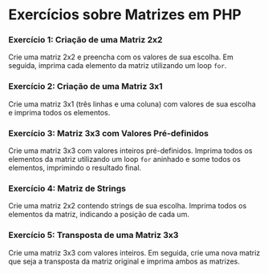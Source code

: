# Exercícios sobre Matrizes em PHP

### Exercício 1: Criação de uma Matriz 2x2  
Crie uma matriz 2x2 e preencha com os valores de sua escolha. Em seguida, imprima cada elemento da matriz utilizando um loop `for`.

### Exercício 2: Criação de uma Matriz 3x1  
Crie uma matriz 3x1 (três linhas e uma coluna) com valores de sua escolha e imprima todos os elementos.

### Exercício 3: Matriz 3x3 com Valores Pré-definidos  
Crie uma matriz 3x3 com valores inteiros pré-definidos. Imprima todos os elementos da matriz utilizando um loop `for` aninhado e some todos os elementos, imprimindo o resultado final.

### Exercício 4: Matriz de Strings  
Crie uma matriz 2x2 contendo strings de sua escolha. Imprima todos os elementos da matriz, indicando a posição de cada um.

### Exercício 5: Transposta de uma Matriz 3x3  
Crie uma matriz 3x3 com valores inteiros. Em seguida, crie uma nova matriz que seja a transposta da matriz original e imprima ambos as matrizes.
